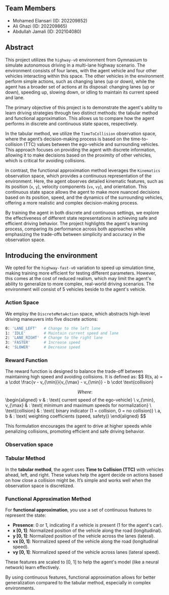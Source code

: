 ## **Team Members**

- Mohamed Elansari (ID: 202209852)
- Ali Ghazi (ID: 202209865)
- Abdullah Jamali (ID: 202104080)
## **Abstract**

This project utilizes the `highway-v0` environment from Gymnasium to simulate autonomous driving in a multi-lane highway scenario. The environment consists of four lanes, with the agent vehicle and four other vehicles interacting within this space. The other vehicles in the environment perform simple actions, such as changing lanes (up or down), while the agent has a broader set of actions at its disposal: changing lanes (up or down), speeding up, slowing down, or idling to maintain its current speed and lane.

The primary objective of this project is to demonstrate the agent's ability to learn driving strategies through two distinct methods: the tabular method and functional approximation. This allows us to compare how the agent performs in discrete and continuous state spaces, respectively.

In the tabular method, we utilize the `TimeToCollision` observation space, where the agent’s decision-making process is based on the time-to-collision (TTC) values between the ego-vehicle and surrounding vehicles. This approach focuses on providing the agent with discrete information, allowing it to make decisions based on the proximity of other vehicles, which is critical for avoiding collisions.

In contrast, the functional approximation method leverages the `Kinematics` observation space, which provides a continuous representation of the environment. Here, the agent observes detailed kinematic features, such as its position (`x`, `y`), velocity components (`vx`, `vy`), and orientation. This continuous state space allows the agent to make more nuanced decisions based on its position, speed, and the dynamics of the surrounding vehicles, offering a more realistic and complex decision-making process.

By training the agent in both discrete and continuous settings, we explore the effectiveness of different state representations in achieving safe and efficient driving behavior. The project highlights the agent's learning process, comparing its performance across both approaches while emphasizing the trade-offs between simplicity and accuracy in the observation space.


## **Introducing the environment**

We opted for the `highway-fast-v0` variation to speed up simulation time, making training more efficient for testing different parameters. However, this comes at the cost of reduced realism, which may limit the agent's ability to generalize to more complex, real-world driving scenarios. The environment will consist of 5 vehicles beside to the agent's vehicle.

### **Action Space**
We employ the `DiscreteMetaAction` space, which abstracts high-level driving maneuvers into five discrete actions:

```bash
0: 'LANE_LEFT'   # Change to the left lane
1: 'IDLE'        # Maintain current speed and lane
2: 'LANE_RIGHT'  # Change to the right lane
3: 'FASTER'      # Increase speed
4: 'SLOWER'      # Decrease speed
```

### **Reward Function**
The reward function is designed to balance the trade-off between maintaining high speed and avoiding collisions. It is defined as:
$$
R(s, a) = a \cdot \frac{v - v_{\min}}{v_{\max} - v_{\min}} - b \cdot \text{collision}

$$
Where:
$$
\begin{aligned}
v & : \text{ current speed of the ego-vehicle} \\
v_{\min}, v_{\max} & : \text{ minimum and maximum speeds for normalization} \\
\text{collision} & : \text{ binary indicator (1 = collision, 0 = no collision)} \\
a, b & : \text{ weighting coefficients (speed, safety)}
\end{aligned}
$$

This formulation encourages the agent to drive at higher speeds while penalizing collisions, promoting efficient and safe driving behavior.

### Observation space

### Tabular Method

In the **tabular method**, the agent uses **Time to Collision (TTC)** with vehicles ahead, left, and right. These values help the agent decide on actions based on how close a collision might be. It’s simple and works well when the observation space is discretized.

### Functional Approximation Method

For **functional approximation**, you use a set of continuous features to represent the state:

- **Presence**: 0 or 1, indicating if a vehicle is present (1 for the agent's car).
- **x [0, 1]**: Normalized position of the vehicle along the road (longitudinal).
- **y [0, 1]**: Normalized position of the vehicle across the lanes (lateral).
- **vx [0, 1]**: Normalized speed of the vehicle along the road (longitudinal speed).
- **vy [0, 1]**: Normalized speed of the vehicle across lanes (lateral speed).

These features are scaled to [0, 1] to help the agent's model (like a neural network) learn effectively.

By using continuous features, functional approximation allows for better generalization compared to the tabular method, especially in complex environments.



